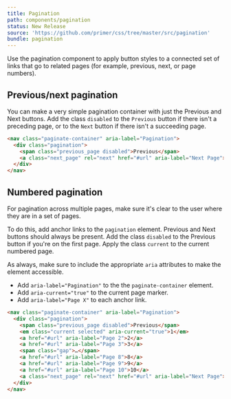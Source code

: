```yaml
---
title: Pagination
path: components/pagination
status: New Release
source: 'https://github.com/primer/css/tree/master/src/pagination'
bundle: pagination
---
```



Use the pagination component to apply button styles to a connected set of links that go to related pages (for example, previous, next, or page numbers).



## Previous/next pagination

You can make a very simple pagination container with just the Previous and Next buttons. Add the class `disabled` to the `Previous` button if there isn't a preceding page, or to the `Next` button if there isn't a succeeding page.

```html live
<nav class="paginate-container" aria-label="Pagination">
  <div class="pagination">
    <span class="previous_page disabled">Previous</span>
    <a class="next_page" rel="next" href="#url" aria-label="Next Page">Next</a>
  </div>
</nav>
```

## Numbered pagination

For pagination across multiple pages, make sure it's clear to the user where they are in a set of pages.

To do this, add anchor links to the `pagination` element. Previous and Next buttons should always be present. Add the class `disabled` to the Previous button if you're on the first page. Apply the class `current` to the current numbered page.

As always, make sure to include the appropriate `aria` attributes to make the element accessible.

- Add `aria-label="Pagination"` to the the `paginate-container` element.
- Add `aria-current="true"` to the current page marker.
- Add `aria-label="Page X"` to each anchor link.

```html live
<nav class="paginate-container" aria-label="Pagination">
  <div class="pagination">
    <span class="previous_page disabled">Previous</span>
    <em class="current selected" aria-current="true">1</em>
    <a href="#url" aria-label="Page 2">2</a>
    <a href="#url" aria-label="Page 3">3</a>
    <span class="gap">…</span>
    <a href="#url" aria-label="Page 8">8</a>
    <a href="#url" aria-label="Page 9">9</a>
    <a href="#url" aria-label="Page 10">10</a>
    <a class="next_page" rel="next" href="#url" aria-label="Next Page">Next</a>
  </div>
</nav>
```

